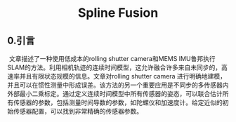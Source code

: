 # <center>Spline Fusion</center>

## 0.引言

​		文章描述了一种使用低成本的rolling shutter camera和MEMS IMU鲁邦执行SLAM的方法。利用相机轨迹的连续时间模型，这允许融合许多来自未同步的，高速率并且有限状态规模的信息。文章对rolling  shutter camera 进行明确地建模，并且可以在惯性测量中形成误差。该方法的另一个重要应用是不同步的多传感器内外部最小二乘标定。通过定义连续时间模型中所有传感器的姿态，可以联合估计所有传感器的参数，包括测量时间导数的参数，如陀螺仪和加速度计。给定近似的初始传感器配置，可以找到非常精确的传感器参数。

